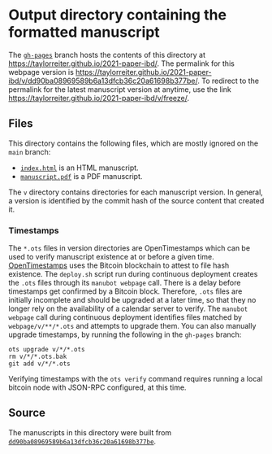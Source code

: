 # Output directory containing the formatted manuscript

The [`gh-pages`](https://github.com/taylorreiter/2021-paper-ibd/tree/gh-pages) branch hosts the contents of this directory at <https://taylorreiter.github.io/2021-paper-ibd/>.
The permalink for this webpage version is <https://taylorreiter.github.io/2021-paper-ibd/v/dd90ba08969589b6a13dfcb36c20a61698b377be/>.
To redirect to the permalink for the latest manuscript version at anytime, use the link <https://taylorreiter.github.io/2021-paper-ibd/v/freeze/>.

## Files

This directory contains the following files, which are mostly ignored on the `main` branch:

+ [`index.html`](index.html) is an HTML manuscript.
+ [`manuscript.pdf`](manuscript.pdf) is a PDF manuscript.

The `v` directory contains directories for each manuscript version.
In general, a version is identified by the commit hash of the source content that created it.

### Timestamps

The `*.ots` files in version directories are OpenTimestamps which can be used to verify manuscript existence at or before a given time.
[OpenTimestamps](https://opentimestamps.org/) uses the Bitcoin blockchain to attest to file hash existence.
The `deploy.sh` script run during continuous deployment creates the `.ots` files through its `manubot webpage` call.
There is a delay before timestamps get confirmed by a Bitcoin block.
Therefore, `.ots` files are initially incomplete and should be upgraded at a later time, so that they no longer rely on the availability of a calendar server to verify.
The `manubot webpage` call during continuous deployment identifies files matched by `webpage/v/**/*.ots` and attempts to upgrade them.
You can also manually upgrade timestamps, by running the following in the `gh-pages` branch:

```shell
ots upgrade v/*/*.ots
rm v/*/*.ots.bak
git add v/*/*.ots
```

Verifying timestamps with the `ots verify` command requires running a local bitcoin node with JSON-RPC configured, at this time.

## Source

The manuscripts in this directory were built from
[`dd90ba08969589b6a13dfcb36c20a61698b377be`](https://github.com/taylorreiter/2021-paper-ibd/commit/dd90ba08969589b6a13dfcb36c20a61698b377be).
